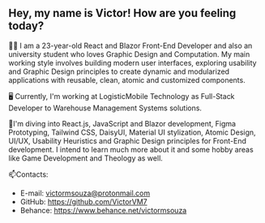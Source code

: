 ## Hey, my name is Victor! How are you feeling today?

🧑🏻 I am a 23-year-old React and Blazor Front-End Developer and also an university student who loves Graphic Design and Computation. My main working style involves building modern user interfaces, exploring usability and Graphic Design principles to create dynamic and modularized applications with reusable, clean, atomic and customized components.

🖥️ Currently, I'm working at LogisticMobile Technology as Full-Stack Developer to Warehouse Management Systems solutions.

🚀I'm diving into React.js, JavaScript and Blazor development, Figma Prototyping, Tailwind CSS, DaisyUI, Material UI stylization, Atomic Design, UI/UX, Usability Heuristics and Graphic Design principles for Front-End development. I intend to learn much more about it and some hobby areas like Game Development and Theology as well.

📫Contacts:
- E-mail: victormsouza@protonmail.com
- GitHub: https://github.com/VictorVM7
- Behance: https://www.behance.net/victormsouza
